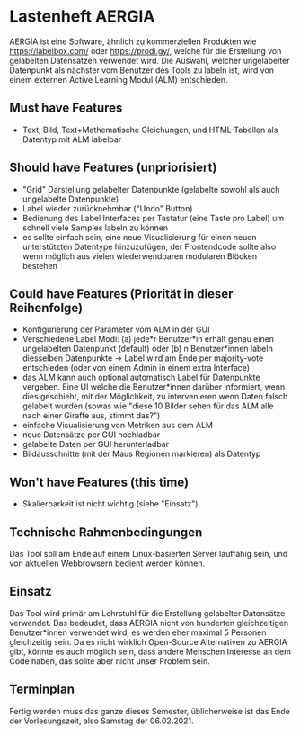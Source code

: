 # Lastenheft AERGIA


AERGIA ist eine Software, ähnlich zu kommerziellen Produkten wie https://labelbox.com/ oder https://prodi.gy/, welche für die Erstellung von gelabelten Datensätzen verwendet wird. Die Auswahl, welcher ungelabelter Datenpunkt als nächster vom Benutzer des Tools zu labeln ist, wird von einem externen Active Learning Modul (ALM) entschieden.

## Must have Features
- Text, Bild, Text+Mathematische Gleichungen, und HTML-Tabellen als Datentyp mit ALM labelbar
## Should have Features (unpriorisiert)
- "Grid" Darstellung gelabelter Datenpunkte (gelabelte sowohl als auch ungelabelte Datenpunkte)
- Label wieder zurücknehmbar ("Undo" Button)
- Bedienung des Label Interfaces per Tastatur (eine Taste pro Label) um schnell viele Samples labeln zu können
- es sollte einfach sein, eine neue Visualisierung für einen neuen unterstützten Datentype hinzuzufügen, der Frontendcode sollte also wenn möglich aus vielen wiederwendbaren modularen Blöcken bestehen
## Could have Features (Priorität in dieser Reihenfolge)
- Konfigurierung der Parameter vom ALM in der GUI
- Verschiedene Label Modi: 
        (a) jede\*r Benutzer\*in erhält genau einen ungelabelten Datenpunkt (default) oder
        (b) n Benutzer\*innen labeln diesselben Datenpunkte -> Label wird am Ende per majority-vote entschieden (oder von einem Admin in einem extra Interface)
- das ALM kann auch optional automatisch Label für Datenpunkte vergeben. Eine UI welche die Benutzer\*innen darüber informiert, wenn dies geschieht, mit der Möglichkeit, zu intervenieren wenn Daten falsch gelabelt wurden (sowas wie "diese 10 Bilder sehen für das ALM alle nach einer Giraffe aus, stimmt das?")
- einfache Visualisierung von Metriken aus dem ALM
- neue Datensätze per GUI hochladbar
- gelabelte Daten per GUI herunterladbar
- Bildausschnitte (mit der Maus Regionen markieren) als Datentyp
## Won't have Features (this time)
- Skalierbarkeit ist nicht wichtig (siehe "Einsatz")

## Technische Rahmenbedingungen
Das Tool soll am Ende auf einem Linux-basierten Server lauffähig sein, und von aktuellen Webbrowsern bedient werden können.

## Einsatz
Das Tool wird primär am Lehrstuhl für die Erstellung gelabelter Datensätze verwendet. Das bedeudet, dass AERGIA nicht von hunderten gleichzeitigen Benutzer\*innen verwendet wird, es werden eher maximal 5 Personen gleichzeitig sein.
Da es nicht wirklich Open-Source Alternativen zu AERGIA gibt, könnte es auch möglich sein, dass andere Menschen Interesse an dem Code haben, das sollte aber nicht unser Problem sein.

## Terminplan
Fertig werden muss das ganze dieses Semester, üblicherweise ist das Ende der Vorlesungszeit, also Samstag der 06.02.2021.